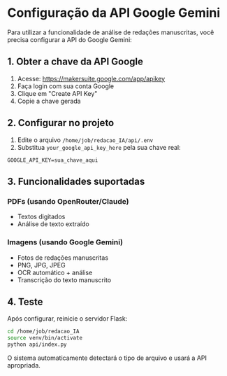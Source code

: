 # Configuração da API Google Gemini

Para utilizar a funcionalidade de análise de redações manuscritas, você precisa configurar a API do Google Gemini:

## 1. Obter a chave da API Google

1. Acesse: https://makersuite.google.com/app/apikey
2. Faça login com sua conta Google
3. Clique em "Create API Key"
4. Copie a chave gerada

## 2. Configurar no projeto

1. Edite o arquivo `/home/job/redacao_IA/api/.env`
2. Substitua `your_google_api_key_here` pela sua chave real:

```
GOOGLE_API_KEY=sua_chave_aqui
```

## 3. Funcionalidades suportadas

### PDFs (usando OpenRouter/Claude)
- Textos digitados
- Análise de texto extraído

### Imagens (usando Google Gemini)
- Fotos de redações manuscritas
- PNG, JPG, JPEG
- OCR automático + análise
- Transcrição do texto manuscrito

## 4. Teste

Após configurar, reinicie o servidor Flask:

```bash
cd /home/job/redacao_IA
source venv/bin/activate
python api/index.py
```

O sistema automaticamente detectará o tipo de arquivo e usará a API apropriada.
